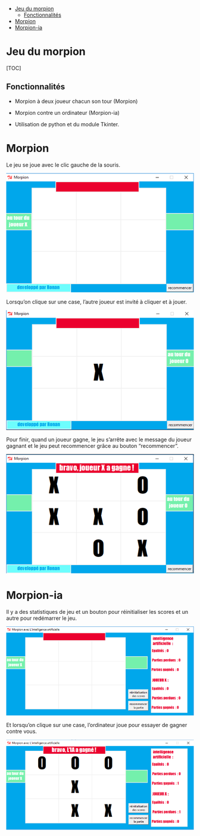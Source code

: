﻿<!DOCTYPE html>
<html>

<head>
  <meta charset="utf-8">
  <meta name="viewport" content="width=device-width, initial-scale=1.0">
  <link rel="stylesheet" href="https://stackedit.io/style.css" />
</head>

<body class="stackedit">
  <div class="stackedit__left">
    <div class="stackedit__toc">
      
<ul>
<li><a href="#jeu-du-morpion">Jeu du morpion</a>
<ul>
<li><a href="#fonctionnalités">Fonctionnalités</a></li>
</ul>
</li>
<li><a href="#morpion">Morpion</a></li>
<li><a href="#morpion-ia">Morpion-ia</a></li>
</ul>

    
  </div>
  <div class="stackedit__right">
    <div class="stackedit__html">
      <h1 id="jeu-du-morpion">Jeu du morpion</h1>
<p>[TOC]</p>
<h2 id="fonctionnalités">Fonctionnalités</h2>
<ul>
<li>
<p>Morpion à deux joueur chacun son tour (Morpion)</p>
</li>
<li>
<p>Morpion contre un ordinateur (Morpion-ia)</p>
</li>
<li>
<p>Utilisation de python et du module Tkinter.</p>
</li>
</ul>
<h1 id="morpion">Morpion</h1>
<p>Le jeu se joue avec le clic gauche de la souris.</p>
<p><img src="images/morpion1.png" alt=""></p>
<p>Lorsqu’on clique sur une case, l’autre joueur est invité à cliquer et à jouer.</p>
<p><img src="images/morpion2.png" alt=""></p>
<p>Pour finir, quand un joueur gagne, le jeu s’arrête avec le message du joueur gagnant et le jeu peut recommencer grâce au bouton “recommencer”.</p>
<p><img src="images/morpion3.png" alt=""></p>
<h1 id="morpion-ia">Morpion-ia</h1>
<p>Il y a des statistiques de jeu et un bouton pour réinitialiser les scores et un autre pour redémarrer le jeu.</p>
<p><img src="images/morpion4.png" alt=""></p>
<p>Et lorsqu’on clique sur une case, l’ordinateur joue pour essayer de gagner contre vous.</p>
<p><img src="images/morpion5.png" alt=""></p>

    
  </div>
</body>

</html>
